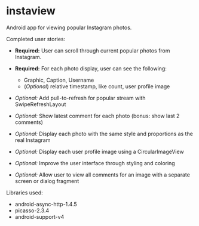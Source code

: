 instaview
=========

Android app for viewing popular Instagram photos.

Completed user stories:
* __Required:__ User can scroll through current popular photos from Instagram.
* __Required:__ For each photo display, user can see the following:
  * Graphic, Caption, Username
  * (_Optional_) relative timestamp, like count, user profile image
* _Optional:_ Add pull-to-refresh for popular stream with SwipeRefreshLayout
* _Optional:_ Show latest comment for each photo (bonus: show last 2 comments)
* _Optional:_ Display each photo with the same style and proportions as the real Instagram

* _Optional:_ Display each user profile image using a CircularImageView
* _Optional:_ Improve the user interface through styling and coloring
* _Optional:_ Allow user to view all comments for an image with a separate screen or dialog fragment

Libraries used:
- android-async-http-1.4.5
- picasso-2.3.4
- android-support-v4